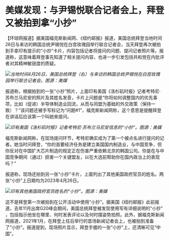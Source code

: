 # 美媒发现：与尹锡悦联合记者会上，拜登又被拍到拿“小抄”

【环球网报道】据美国福克斯新闻网、《纽约邮报》报道，美国总统拜登当地时间26日与来访的韩国总统尹锡悦在白宫玫瑰园举行联合记者会，当天拜登再次被拍到手拿印有提示的“小抄”卡片，内容包括记者将提问的问题、提问记者照片等。报道称，这意味着拜登事先知道了相关提问内容，也进一步引发包括共和党在内批评者对其精神敏锐度的质疑。

![](https://inews.gtimg.com/om_bt/OIfUed1Sik3-b_wOx4Vz0Rzz1S3D9ogw9tLpjmJcara3cAA/1000)_当地时间4月26日，美国总统拜登（右）与来访的韩国总统尹锡悦在白宫玫瑰园举行联合记者会。图源：美媒_

报道称，根据拍到的一张“小抄”照片，上面印有美国《洛杉矶时报》记者考特尼·苏布兰马尼安的照片及其姓名发音，卡片上问题是“你将如何调整国内的优先事项，比如（促进）半导体制造业回流，从而与同盟为基础的外交政策（保持一致）？”该问题还被手写标记为“问题#1”，福克斯新闻网称，这个意思是提醒拜登在讲话后应该第一个叫她来提问。

![](https://inews.gtimg.com/om_bt/OVZzELo9j093qxwriNcFLzPdZpbbGweDX3sArtqf10ot0AA/1000)_印有美国《洛杉矶时报》记者考特尼·苏布兰马尼安信息的“小抄”。图源：美媒_

福克斯新闻网称，在现场提问环节，考特尼确实成为了第一个被点名进行提问的记者。她当时问拜登，“你的首要经济任务是建立美国国内制造业，与中国竞争，但你反对在中国扩大芯片制造的规定正在伤害严重依赖北京的韩国公司。你是在与中国竞争期间（通过）损害一个关键盟友，以在大选前帮助你在国内政治上的表现吗？”

报道称，现场还拍到另一张“小抄”卡片，上面列出了其他美国政府官员的姓名。两张“小抄”上日期均为2023年4月26日。

![](https://inews.gtimg.com/om_bt/O9WJoddh2Zx3hdo_b25uXHeaYUjR73aLUrEp7nwa-rh_oAA/1000)_印有其他美国政府官员姓名的“小抄”。图源：美媒_

这不是拜登第一次被拍到在公开活动中使用“小抄”。据美国《纽约邮报》此前报道，去年11月出席G20峰会期间，美国总统拜登被发现使用写有详细说明的“小抄”
，包括指示他坐在哪里、何时发表评论以及何时摆姿势拍照。此外，据福克斯新闻网报道，2021年1月，在拜登上任后举行的首场新闻记者会上，也被拍到准备了“小抄”。报道提到，现场照片显示，拜登手握的一张“小抄”上，还清晰可见“中国”。

